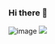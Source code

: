### Hi there 👋
![image](https://raw.githubusercontent.com/shiishorts/github-stats/master/generated/overview.svg#gh-dark-mode-only)
![](https://raw.githubusercontent.com/shiishorts/github-stats/master/generated/overview.svg)
<!--
**shiishorts/shiishorts** is a ✨ _special_ ✨ repository because its `README.md` (this file) appears on your GitHub profile.

Here are some ideas to get you started:

- 🔭 I’m currently working on ...
- 🌱 I’m currently learning ...
- 👯 I’m looking to collaborate on ...
- 🤔 I’m looking for help with ...
- 💬 Ask me about ...
- 📫 How to reach me: ...
- 😄 Pronouns: ...
- ⚡ Fun fact: ...
-->
